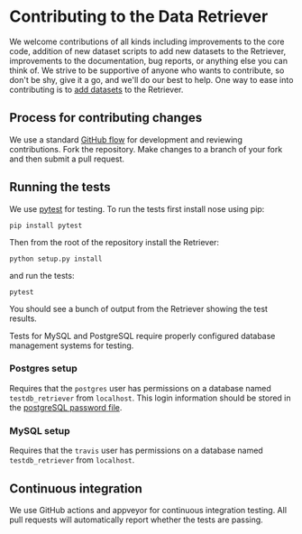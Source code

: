 # Contributing to the Data Retriever

We welcome contributions of all kinds including improvements to the core code,
addition of new dataset scripts to add new datasets to the Retriever,
improvements to the documentation, bug reports, or anything else you can think
of. We strive to be supportive of anyone who wants to contribute, so don't be
shy, give it a go, and we'll do our best to help.  One way to ease into
contributing is to
[add datasets](https://retriever.readthedocs.io/en/latest/recipes.html) to the
Retriever.

## Process for contributing changes

We use a standard
[GitHub flow](https://guides.github.com/introduction/flow/index.html) for
development and reviewing contributions. Fork the repository. Make changes to a
branch of your fork and then submit a pull request.


## Running the tests

We use [pytest](https://docs.pytest.org/en/latest/) for testing. To run the
tests first install nose using pip:

`pip install pytest`

Then from the root of the repository install the Retriever:

`python setup.py install`

and run the tests:

`pytest`

You should see a bunch of output from the Retriever showing the test results.

Tests for MySQL and PostgreSQL require properly configured database management
systems for testing.

### Postgres setup

Requires that the `postgres` user has permissions on a database named `testdb_retriever`
from `localhost`. This login information should be stored in the [postgreSQL
password file](http://www.postgresql.org/docs/9.1/static/libpq-pgpass.html).


### MySQL setup

Requires that the `travis` user has permissions on a database named `testdb_retriever`
from `localhost`.


## Continuous integration

We use GitHub actions and appveyor for continuous integration
testing. All pull requests will automatically report whether the tests are
passing.

